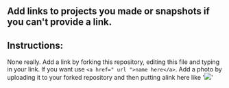 ## Add links to projects you made or snapshots if you can't provide a link.

## Instructions: 
None really. Add a link by forking this repository, editing this file and typing in your link. If you want use `<a href=" url ">name here</a>`. Add a photo by uploading it to your forked repository and then putting alink here like '<image src="images/my.png"/>'
